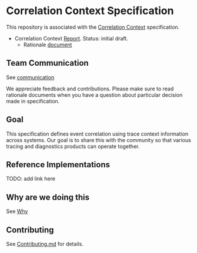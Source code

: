 # Correlation Context Specification

This repository is associated with the [Correlation Context](https://w3c.github.io/correlation-context/) specification.

- Correlation Context
  [Report](https://w3c.github.io/distributed-tracing/).
  Status: initial draft.
  - Rationale [document](correlation_context/HTTP_HEADER_FORMAT_RATIONALE.md)

## Team Communication

See [communication](https://github.com/w3c/distributed-tracing-wg#team-communication)

We appreciate feedback and contributions. Please make sure to read rationale documents when you have a question about particular
decision made in specification.

## Goal

This specification defines event correlation
using trace context information across systems. Our goal is
to share this with the community so that various tracing and diagnostics products can operate
together.

## Reference Implementations

TODO: add link here

## Why are we doing this

See [Why](https://github.com/w3c/distributed-tracing-wg#why-are-we-doing-this)

## Contributing

See [Contributing.md](CONTRIBUTING.md) for details.
